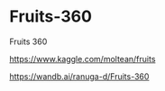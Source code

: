 # Fruits-360
Fruits 360

https://www.kaggle.com/moltean/fruits

https://wandb.ai/ranuga-d/Fruits-360
